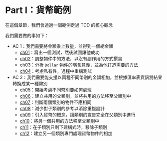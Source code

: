 # Part I：貨幣範例

在這個章節，我們會透過一個範例走過 TDD 的核心觀念

我們需要做的事如下：
- AC 1：我們需要將金額乘上數量，並得到一個總金額
  - [ch01](https://github.com/moneychien19/tdd-javascript/blob/main/src/part1/ch01)：寫出一個測試，然後試圖讓他成功
  - [ch02](https://github.com/moneychien19/tdd-javascript/blob/main/src/part1/ch02)：調整物件中的方法，以沒有副作用的方式撰寫
  - [ch03](https://github.com/moneychien19/tdd-javascript/blob/main/src/part1/ch03)：分析 `Dollar` 物件的隱含意義，並為他打造需要的方法
  - [ch04](https://github.com/moneychien19/tdd-javascript/blob/main/src/part1/ch04)：考慮私有性，過程中重構測試
- AC 2：我們需要能支援以兩種不同幣別的金額相加，並根據匯率表資訊將結果轉換成某一種幣別
  - [ch05](https://github.com/moneychien19/tdd-javascript/blob/main/src/part1/ch05)：開始考慮不同幣別要如何處理
  - [ch06](https://github.com/moneychien19/tdd-javascript/blob/main/src/part1/ch06)：建立共用的父類別，並將共用的方法移至父類別中
  - [ch07](https://github.com/moneychien19/tdd-javascript/blob/main/src/part1/ch07)：判斷兩個類別的物件不應相同
  - [ch08](https://github.com/moneychien19/tdd-javascript/blob/main/src/part1/ch08)：減少對子類別的參考以消除重複設計
  - [ch09](https://github.com/moneychien19/tdd-javascript/blob/main/src/part1/ch09)：引入貨幣的概念，讓類別的宣告完全在父類別中進行
  - [ch10](https://github.com/moneychien19/tdd-javascript/blob/main/src/part1/ch10)：將另一個共用的方法移至父類別中
  - [ch11](https://github.com/moneychien19/tdd-javascript/blob/main/src/part1/ch11)：在子類別只剩下建構式時，移除子類別
  - [ch12](https://github.com/moneychien19/tdd-javascript/blob/main/src/part1/ch12)：建立另一個類別專門處理貨幣物件的相加